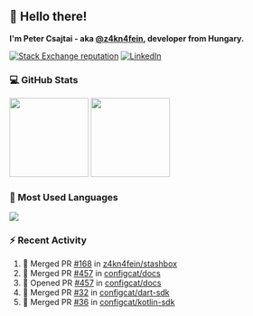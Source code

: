 ## 👋 Hello there!

**I'm Peter Csajtai - aka [@z4kn4fein](https://github.com/z4kn4fein), developer from Hungary.**

[![Stack Exchange reputation](https://img.shields.io/stackexchange/stackoverflow/r/8700582?color=orange&label=reputation&logo=stackoverflow&style=for-the-badge)](https://stackoverflow.com/users/8700582)
[![LinkedIn](https://img.shields.io/badge/linkedin-%230077B5.svg?style=for-the-badge&logo=linkedin&logoColor=white)](https://www.linkedin.com/in/csajtai-p%C3%A9ter-45395341/)

### 💻 GitHub Stats

<div>
  <img height="140px" src="https://github-readme-stats-pcsajtai.vercel.app/api?username=z4kn4fein&show_icons=true&hide_border=true&count_private=true&custom_title=Stats&theme=dracula&line_height=24&hide_title=true">
  <img height="140px" src="https://streak-stats.demolab.com?user=z4kn4fein&theme=dracula&hide_border=true">
  
</div>

### :toolbox: Most Used Languages

<img src="https://github-readme-stats-pcsajtai.vercel.app/api/top-langs/?username=z4kn4fein&theme=dracula&hide_border=true&layout=compact&langs_count=8&hide_title=true">

### :zap: Recent Activity

<!--START_SECTION:activity-->
1. 🎉 Merged PR [#168](https://github.com/z4kn4fein/stashbox/pull/168) in [z4kn4fein/stashbox](https://github.com/z4kn4fein/stashbox)
2. 🎉 Merged PR [#457](https://github.com/configcat/docs/pull/457) in [configcat/docs](https://github.com/configcat/docs)
3. 💪 Opened PR [#457](https://github.com/configcat/docs/pull/457) in [configcat/docs](https://github.com/configcat/docs)
4. 🎉 Merged PR [#32](https://github.com/configcat/dart-sdk/pull/32) in [configcat/dart-sdk](https://github.com/configcat/dart-sdk)
5. 🎉 Merged PR [#36](https://github.com/configcat/kotlin-sdk/pull/36) in [configcat/kotlin-sdk](https://github.com/configcat/kotlin-sdk)
<!--END_SECTION:activity-->
